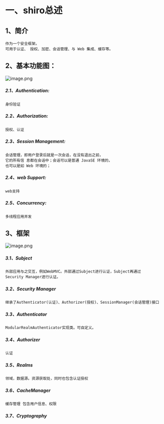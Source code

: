 # 一、shiro总述 
## 1、简介
    作为一个安全框架。
    可用于认证、 授权、加密、会话管理、与 Web 集成、缓存等。
## 2、基本功能图：
![image.png](https://i.loli.net/2019/10/29/2i4QPAGSRXC5Bo8.png)
##### 2.1、Authentication:
    身份验证
##### 2.2、Authorization:
    授权、认证
##### 2.3、Session Management:
    会话管理，即用户登录后就是一次会话，在没有退出之前，  
    它的所有信 息都在会话中；会话可以是普通 JavaSE 环境的， 
    也可以是如 Web 环境的；
##### 2.4、web Support:
    web支持
##### 2.5、Concurrency:
    多线程应用并发

## 3、框架
 ![image.png](https://i.loli.net/2019/10/29/9QW4irFp5kuUZ7g.png)  
##### 3.1、Subject 
	外部应用与之交互，例如WebMVC。外部通过Subject进行认证，Subject再通过  
    Security Manager进行认证。
##### 3.2、Security Manager  
    继承了Authenticator(认证)、Authorizer(授权)、SessionManager(会话管理)接口
##### 3.3、Authenticator
    ModularRealmAuthenticator实现类。可自定义。
##### 3.4、Authorizer
    认证
##### 3.5、Realms
    领域，数据源。资源获取处，同时也包含认证授权
##### 3.6、CacheManager
    缓存管理 包含用户信息、权限
##### 3.7、Cryptography
	